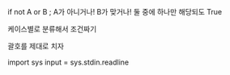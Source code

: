 if not A or B ; A가 아니거나! B가 맞거나! 둘 중에 하나만 해당되도 True

케이스별로 분류해서 조건짜기

괄호를 제대로 치자

import sys
input = sys.stdin.readline